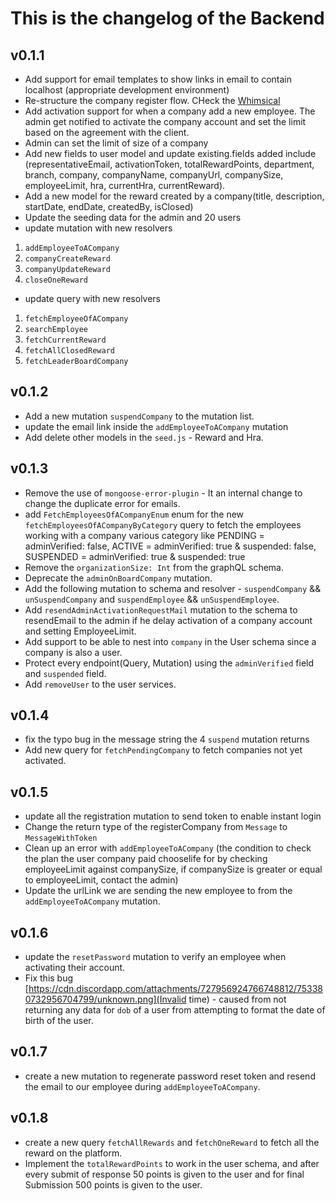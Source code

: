 # This is the changelog of the Backend

## v0.1.1

- Add support for email templates to show links in email to contain localhost
    (appropriate development environment)
- Re-structure the company register flow. CHeck the
    [Whimsical](https://whimsical.com/Vv6zHqCBLuYiME7UDYVEHk)
- Add activation support for when a company add a new employee. The admin get
    notified to activate the company account and set the limit based on the
    agreement with the client.
- Admin can set the limit of size of a company
- Add new fields to user model and update existing.fields added include
    (representativeEmail, activationToken, totalRewardPoints, department,
    branch, company, companyName, companyUrl, companySize, employeeLimit, hra,
    currentHra, currentReward).
- Add a new model for the reward created by a company(title, description,
    startDate, endDate, createdBy, isClosed)
- Update the seeding data for the admin and 20 users
- update mutation with new resolvers

1. `addEmployeeToACompany`
2. `companyCreateReward`
3. `companyUpdateReward`
4. `closeOneReward`

- update query with new resolvers

1. `fetchEmployeeOfACompany`
2. `searchEmployee`
3. `fetchCurrentReward`
4. `fetchAllClosedReward`
5. `fetchLeaderBoardCompany`

## v0.1.2

- Add a new mutation `suspendCompany` to the mutation list.
- update the email link inside the `addEmployeeToACompany` mutation
- Add delete other models in the `seed.js` - Reward and Hra.

## v0.1.3

- Remove the use of `mongoose-error-plugin` - It an internal change to change the duplicate error for emails.
- add `FetchEmployeesOfACompanyEnum` enum for the new `fetchEmployeesOfACompanyByCategory` query to fetch the employees working with a company various category like PENDING = adminVerified: false, ACTIVE = adminVerified: true & suspended: false, SUSPENDED = adminVerified: true & suspended: true
- Remove the `organizationSize: Int` from the graphQL schema.
- Deprecate the `adminOnBoardCompany` mutation.
- Add the following mutation to schema and resolver - `suspendCompany` && `unSuspendCompany` and `suspendEmployee` && `unSuspendEmployee`.
- Add `resendAdminActivationRequestMail` mutation to the schema to resendEmail to the admin if he delay activation of a company account and setting EmployeeLimit.
- Add support to be able to nest into `company` in the User schema since a company is also a user.
- Protect every endpoint(Query, Mutation) using the `adminVerified` field and `suspended` field.
- Add `removeUser` to the user services.

## v0.1.4

- fix the typo bug in the message string the 4 `suspend` mutation returns
- Add new query for `fetchPendingCompany` to fetch companies not yet activated.

## v0.1.5

- update all the registration mutation to send token to enable instant login
- Change the return type of the registerCompany from `Message` to `MessageWithToken`
- Clean up an error with `addEmployeeToACompany` (the condition to check the plan the user company paid chooselife for by checking employeeLimit against  companySize, if companySize is greater or equal to employeeLimit, contact the admin)
- Update the urlLink we are sending the new employee to from the `addEmployeeToACompany` mutation.

## v0.1.6

- update the `resetPassword` mutation to verify an employee when activating their account.
- Fix this bug [https://cdn.discordapp.com/attachments/727956924766748812/753380732956704799/unknown.png](Invalid time) - caused from not returning any data for `dob` of a user from attempting to format the date of birth of the user.

## v0.1.7

- create a new mutation to regenerate password reset token and resend the email to our employee during `addEmployeeToACompany`.

## v0.1.8

- create a new query `fetchAllRewards` and `fetchOneReward` to fetch all the reward on the platform.
- Implement the `totalRewardPoints` to work in the user schema, and after every submit of response 50 points is given to the user and for final Submission 500 points is given to the user.
